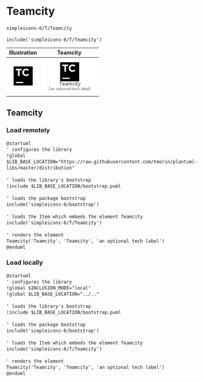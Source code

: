 # Teamcity


```text
simpleicons-6/T/Teamcity
```

```text
include('simpleicons-6/T/Teamcity')
```



| Illustration | Teamcity |
| :---: | :---: |
| ![illustration for Illustration](../../simpleicons-6/T/Teamcity.png) | ![illustration for Teamcity](../../simpleicons-6/T/Teamcity.Local.png) |




## Teamcity

### Load remotely
```plantuml
@startuml
' configures the library
!global $LIB_BASE_LOCATION="https://raw.githubusercontent.com/tmorin/plantuml-libs/master/distribution"

' loads the library's bootstrap
!include $LIB_BASE_LOCATION/bootstrap.puml

' loads the package bootstrap
include('simpleicons-6/bootstrap')

' loads the Item which embeds the element Teamcity
include('simpleicons-6/T/Teamcity')

' renders the element
Teamcity('Teamcity', 'Teamcity', 'an optional tech label')
@enduml
```

### Load locally
```plantuml
@startuml
' configures the library
!global $INCLUSION_MODE="local"
!global $LIB_BASE_LOCATION="../.."

' loads the library's bootstrap
!include $LIB_BASE_LOCATION/bootstrap.puml

' loads the package bootstrap
include('simpleicons-6/bootstrap')

' loads the Item which embeds the element Teamcity
include('simpleicons-6/T/Teamcity')

' renders the element
Teamcity('Teamcity', 'Teamcity', 'an optional tech label')
@enduml
```

